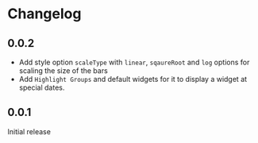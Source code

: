 # Changelog

## 0.0.2

- Add style option `scaleType` with `linear`, `sqaureRoot` and `log` options for scaling the size of the bars
- Add `Highlight Groups` and default widgets for it to display a widget at special dates.

## 0.0.1

Initial release
